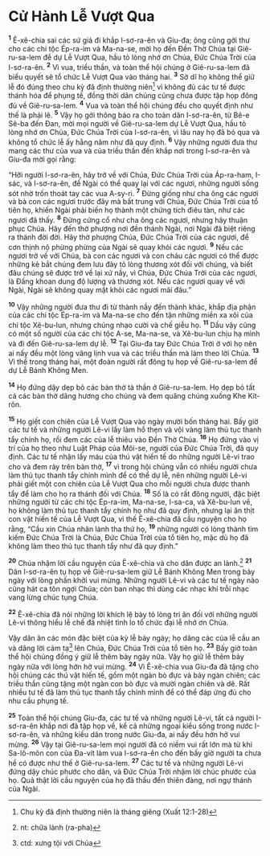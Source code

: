 # Cử Hành Lễ Vượt Qua
<sup><b>1</b></sup> Ê-xê-chia sai các sứ giả đi khắp I-sơ-ra-ên và Giu-đa; ông cũng gởi thư cho các chi tộc Ép-ra-im và Ma-na-se, mời họ đến Ðền Thờ Chúa tại Giê-ru-sa-lem để dự Lễ Vượt Qua, hầu tỏ lòng nhớ ơn Chúa, Ðức Chúa Trời của I-sơ-ra-ên. <sup><b>2</b></sup> Vì vua, triều thần, và toàn thể hội chúng ở Giê-ru-sa-lem đã biểu quyết sẽ tổ chức Lễ Vượt Qua vào tháng hai. <sup><b>3</b></sup> Sở dĩ họ không thể giữ lễ đó đúng theo chu kỳ đã định thường niên[^1] vì không đủ các tư tế được thánh hóa để phụng tế, đồng thời dân chúng cũng chưa được tập họp đông đủ về Giê-ru-sa-lem. <sup><b>4</b></sup> Vua và toàn thể hội chúng đều cho quyết định như thế là phải lẽ. <sup><b>5</b></sup> Vậy họ gởi thông báo ra cho toàn dân I-sơ-ra-ên, từ Bê-e Sê-ba đến Ðan, mời mọi người về Giê-ru-sa-lem dự Lễ Vượt Qua, hầu tỏ lòng nhớ ơn Chúa, Ðức Chúa Trời của I-sơ-ra-ên, vì lâu nay họ đã bỏ qua và không tổ chức lễ ấy hằng năm như đã quy định. <sup><b>6</b></sup> Vậy những người đưa thư mang các thư của vua và của triều thần đến khắp nơi trong I-sơ-ra-ên và Giu-đa mời gọi rằng:

“Hỡi người I-sơ-ra-ên, hãy trở về với Chúa, Ðức Chúa Trời của Áp-ra-ham, I-sác, và I-sơ-ra-ên, để Ngài có thể quay lại với các ngươi, những người sống sót nhờ trốn thoát tay các vua A-sy-ri. <sup><b>7</b></sup> Ðừng giống như cha ông các ngươi và bà con các ngươi trước đây mà bất trung với Chúa, Ðức Chúa Trời của tổ tiên họ, khiến Ngài phải biến họ thành một chứng tích điêu tàn, như các ngươi đã thấy. <sup><b>8</b></sup> Ðừng cứng cổ như cha ông các ngươi, nhưng hãy thuận phục Chúa. Hãy đến thờ phượng nơi đền thánh Ngài, nơi Ngài đã biệt riêng ra thánh đời đời. Hãy thờ phượng Chúa, Ðức Chúa Trời của các ngươi, để cơn thịnh nộ phừng phừng của Ngài sẽ quay khỏi các ngươi. <sup><b>9</b></sup> Nếu các ngươi trở về với Chúa, bà con các ngươi và con cháu các ngươi có thể được những kẻ bắt chúng đem lưu đày tỏ lòng thương xót đối với chúng, và biết đâu chúng sẽ được trở về lại xứ nầy, vì Chúa, Ðức Chúa Trời của các ngươi, là Ðấng khoan dung độ lượng và thương xót. Nếu các ngươi quay về với Ngài, Ngài sẽ không quay mặt khỏi các ngươi mãi đâu.”

<sup><b>10</b></sup> Vậy những người đưa thư đi từ thành nầy đến thành khác, khắp địa phận của các chi tộc Ép-ra-im và Ma-na-se cho đến tận những miền xa xôi của chi tộc Xê-bu-lun, nhưng chúng nhạo cười và chế giễu họ. <sup><b>11</b></sup> Dầu vậy cũng có một số người của các chi tộc A-se, Ma-na-se, và Xê-bu-lun chịu hạ mình và đi đến Giê-ru-sa-lem dự lễ. <sup><b>12</b></sup> Tại Giu-đa tay Ðức Chúa Trời ở với họ nên ai nấy đều một lòng vâng lịnh vua và các triều thần mà làm theo lời Chúa. <sup><b>13</b></sup> Vì thế trong tháng hai, một đoàn người rất đông tụ họp về Giê-ru-sa-lem để dự Lễ Bánh Không Men.

<sup><b>14</b></sup> Họ đứng dậy dẹp bỏ các bàn thờ tà thần ở Giê-ru-sa-lem. Họ dẹp bỏ tất cả các bàn thờ dâng hương cho chúng và đem quăng chúng xuống Khe Kít-rôn.

<sup><b>15</b></sup> Họ giết con chiên của Lễ Vượt Qua vào ngày mười bốn tháng hai. Bấy giờ các tư tế và những người Lê-vi lấy làm hổ thẹn và vội vàng làm thủ tục thanh tẩy chính họ, rồi đem các của lễ thiêu vào Ðền Thờ Chúa. <sup><b>16</b></sup> Họ đứng vào vị trí của họ theo như Luật Pháp của Môi-se, người của Ðức Chúa Trời, đã quy định. Các tư tế nhận lấy máu của thú vật hiến tế do những người Lê-vi trao cho và đem rảy trên bàn thờ, <sup><b>17</b></sup> vì trong hội chúng vẫn có nhiều người chưa làm thủ tục thanh tẩy chính mình để có thể dự lễ, nên những người Lê-vi phải giết một con chiên của Lễ Vượt Qua cho mỗi người chưa được thanh tẩy để làm cho họ ra thánh đối với Chúa. <sup><b>18</b></sup> Số là có rất đông người, đặc biệt những người từ các chi tộc Ép-ra-im, Ma-na-se, I-sa-ca, và Xê-bu-lun về, họ không làm thủ tục thanh tẩy chính họ như đã quy định, nhưng lại ăn thịt con vật hiến tế của Lễ Vượt Qua, vì thế Ê-xê-chia đã cầu nguyện cho họ rằng, “Cầu xin Chúa nhân lành tha thứ họ, <sup><b>19</b></sup> những người có lòng thành tìm kiếm Ðức Chúa Trời là Chúa, Ðức Chúa Trời của tổ tiên họ, mặc dù họ đã không làm theo thủ tục thanh tẩy như đã quy định.”

<sup><b>20</b></sup> Chúa nhậm lời cầu nguyện của Ê-xê-chia và cho dân được an lành.[^2] <sup><b>21</b></sup> Dân I-sơ-ra-ên tụ họp về Giê-ru-sa-lem giữ Lễ Bánh Không Men trong bảy ngày với lòng phấn khởi vui mừng. Những người Lê-vi và các tư tế ngày nào cũng hát ca tôn ngợi Chúa; còn ban nhạc thì dùng các nhạc khí trỗi nhạc vang lừng chúc tụng Chúa.

<sup><b>22</b></sup> Ê-xê-chia đã nói những lời khích lệ bày tỏ lòng tri ân đối với những người Lê-vi thông hiểu lễ chế đã nhiệt tình lo tổ chức đại lễ nhớ ơn Chúa.

Vậy dân ăn các món đặc biệt của kỳ lễ bảy ngày; họ dâng các của lễ cầu an và dâng lời cảm tạ[^3] lên Chúa, Ðức Chúa Trời của tổ tiên họ. <sup><b>23</b></sup> Bấy giờ toàn thể hội chúng đồng ý giữ lễ thêm bảy ngày nữa. Vậy họ giữ lễ thêm bảy ngày nữa với lòng hớn hở vui mừng. <sup><b>24</b></sup> Vì Ê-xê-chia vua Giu-đa đã tặng cho hội chúng các thú vật hiến tế, gồm một ngàn bò đực và bảy ngàn chiên; các triều thần cũng tặng một ngàn con bò đực và mười ngàn chiên và dê. Rất nhiều tư tế đã làm thủ tục thanh tẩy chính mình để có thể đáp ứng đủ cho nhu cầu phụng tế.

<sup><b>25</b></sup> Toàn thể hội chúng Giu-đa, các tư tế và những người Lê-vi, tất cả người I-sơ-ra-ên khắp nơi đã tập họp về, kể cả những ngoại kiều sống trong nước I-sơ-ra-ên, và những kiều dân trong nước Giu-đa, ai nấy đều hớn hở vui mừng. <sup><b>26</b></sup> Vậy tại Giê-ru-sa-lem mọi người đã có niềm vui rất lớn mà từ khi Sa-lô-môn con của Ða-vít làm vua I-sơ-ra-ên cho đến bấy giờ người ta chưa hề có được như thế ở Giê-ru-sa-lem. <sup><b>27</b></sup> Các tư tế và những người Lê-vi đứng dậy chúc phước cho dân, và Ðức Chúa Trời nhậm lời chúc phước của họ. Quả thật lời cầu nguyện của họ đã thấu đến thiên đàng, nơi ngự thánh của Ngài.

[^1]: Chu kỳ đã định thường niên là tháng giêng (Xuất 12:1-28)
[^2]: nt: chữa lành (ra-pha)
[^3]: ctd: xưng tội với Chúa
